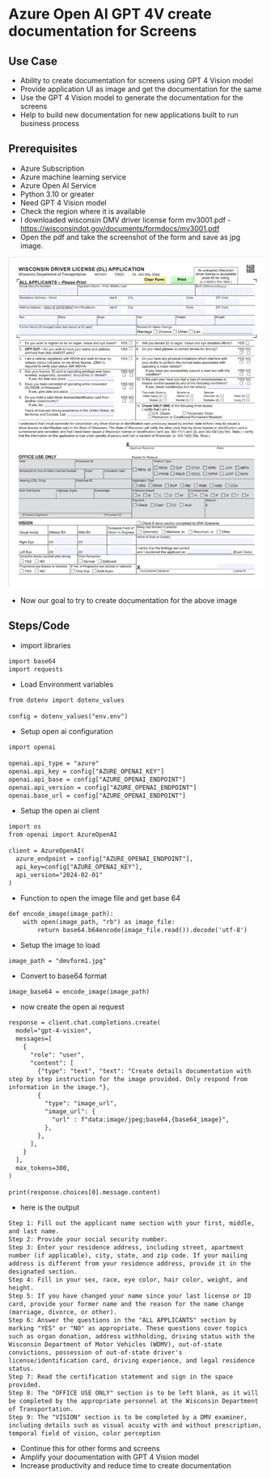 # Azure Open AI GPT 4V create documentation for Screens

## Use Case

- Ability to create documentation for screens using GPT 4 Vision model
- Provide application UI as image and get the documentation for the same
- Use the GPT 4 Vision model to generate the documentation for the screens
- Help to build new documentation for new applications built to run business process

## Prerequisites

- Azure Subscription
- Azure machine learning service
- Azure Open AI Service
- Python 3.10 or greater
- Need GPT 4 Vision model
- Check the region where it is available
- I downloaded wisconsin DMV driver license form mv3001.pdf - https://wisconsindot.gov/documents/formdocs/mv3001.pdf
- Open the pdf and take the screenshot of the form and save as jpg image.

![info](https://github.com/balakreshnan/Samples2024/blob/main/AOAI/images/dmvform1.jpg 'RagChat')

- Now our goal to try to create documentation for the above image

## Steps/Code

- import libraries

```
import base64
import requests
```

- Load Environment variables

```
from dotenv import dotenv_values

config = dotenv_values("env.env")
```

- Setup open ai configuration

```
import openai 

openai.api_type = "azure"
openai.api_key = config["AZURE_OPENAI_KEY"]
openai.api_base = config["AZURE_OPENAI_ENDPOINT"]
openai.api_version = config["AZURE_OPENAI_ENDPOINT"]
openai.base_url = config["AZURE_OPENAI_ENDPOINT"]
```

- Setup the open ai client

```
import os
from openai import AzureOpenAI

client = AzureOpenAI(
  azure_endpoint = config["AZURE_OPENAI_ENDPOINT"], 
  api_key=config["AZURE_OPENAI_KEY"],  
  api_version="2024-02-01"
)
```

- Function to open the image file and get base 64

```
def encode_image(image_path):
    with open(image_path, "rb") as image_file:
        return base64.b64encode(image_file.read()).decode('utf-8')
```

- Setup the image to load

```
image_path = "dmvform1.jpg"
```

- Convert to base64 format

```
image_base64 = encode_image(image_path)
```

- now create the open ai request

```
response = client.chat.completions.create(
  model="gpt-4-vision",
  messages=[
    {
      "role": "user",
      "content": [
        {"type": "text", "text": "Create details documentation with step by step instruction for the image provided. Only respond from information in the image."},
        {
          "type": "image_url",
          "image_url": {
            "url" : f"data:image/jpeg;base64,{base64_image}",
          },
        },
      ],
    }
  ],
  max_tokens=300,
)

print(response.choices[0].message.content)
```

- here is the output

```
Step 1: Fill out the applicant name section with your first, middle, and last name.
Step 2: Provide your social security number.
Step 3: Enter your residence address, including street, apartment number (if applicable), city, state, and zip code. If your mailing address is different from your residence address, provide it in the designated section.
Step 4: Fill in your sex, race, eye color, hair color, weight, and height.
Step 5: If you have changed your name since your last license or ID card, provide your former name and the reason for the name change (marriage, divorce, or other).
Step 6: Answer the questions in the "ALL APPLICANTS" section by marking "YES" or "NO" as appropriate. These questions cover topics such as organ donation, address withholding, driving status with the Wisconsin Department of Motor Vehicles (WDMV), out-of-state convictions, possession of out-of-state driver's license/identification card, driving experience, and legal residence status.
Step 7: Read the certification statement and sign in the space provided.
Step 8: The "OFFICE USE ONLY" section is to be left blank, as it will be completed by the appropriate personnel at the Wisconsin Department of Transportation.
Step 9: The "VISION" section is to be completed by a DMV examiner, including details such as visual acuity with and without prescription, temporal field of vision, color perception
```

- Continue this for other forms and screens
- Amplify your documentation with GPT 4 Vision model
- Increase productivity and reduce time to create documentation